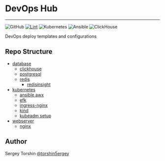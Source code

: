 # DevOps Hub

---

![GitHub](https://img.shields.io/github/license/torshin5ergey/devops-hub)
[![Lint](https://github.com/torshin5ergey/linux-dev-workstation/actions/workflows/ci.yaml/badge.svg)](https://github.com/torshin5ergey/linux-dev-workstation/actions)
![Kubernetes](https://img.shields.io/badge/kubernetes-%23326ce5.svg?logo=kubernetes&logoColor=white)
![Ansible](https://img.shields.io/badge/ansible-%231A1918.svg?logo=ansible&logoColor=white)
![ClickHouse](https://img.shields.io/badge/clickhouse-%23005571.svg?logo=clickhouse&logoColor=white)

DevOps deploy templates and configurations

## Repo Structure

- [database](/database/)
  - [clickhouse](/database/clickhouse/)
  - [postgresql]()
  - [redis](/database/redis/)
    - [redisinsight](/database/redis/redisinsight/)
- [kubernetes](/kubernetes/)
  - [ansible awx](/kubernetes/ansible-awx/)
  - [efk](/kubernetes/efk/)
  - [ingress-nginx](/kubernetes/ingress-nginx/)
  - [kind](/kubernetes/kind/)
  - [kubeadm setup](/kubernetes/kubeadm-setup/)
- [webserver](/webserver/)
  - [nginx](/webserver/nginx/)

## Author

Sergey Torshin [@torshin5ergey](https://github.com/torshin5ergey)

